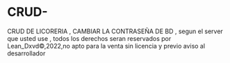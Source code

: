 # CRUD-
CRUD  DE LICORERIA  , CAMBIAR LA CONTRASEÑA DE BD ,  segun el server que usted use , todos los derechos seran reservados por 
Lean_Dxvd©,2022,no apto para la venta  sin licencia y previo aviso al desarrollador
